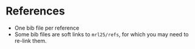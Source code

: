 # References
* One bib file per reference
* Some bib files are soft links to `mrl25/refs`, for which you may need to re-link them.
